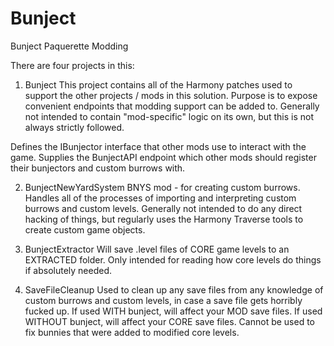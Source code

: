 # Bunject
Bunject Paquerette Modding

There are four projects in this:

1. Bunject
This project contains all of the Harmony patches used to support the other projects / mods in this solution.
Purpose is to expose convenient endpoints that modding support can be added to.
Generally not intended to contain "mod-specific" logic on its own, but this is not always strictly followed.

Defines the IBunjector interface that other mods use to interact with the game.
Supplies the BunjectAPI endpoint which other mods should register their bunjectors and custom burrows with.

2. BunjectNewYardSystem
BNYS mod - for creating custom burrows.
Handles all of the processes of importing and interpreting custom burrows and custom levels.
Generally not intended to do any direct hacking of things, but regularly uses the Harmony Traverse tools to create custom game objects.

3. BunjectExtractor
Will save .level files of CORE game levels to an EXTRACTED folder.  Only intended for reading how core levels do things if absolutely needed.

4. SaveFileCleanup
Used to clean up any save files from any knowledge of custom burrows and custom levels, in case a save file gets horribly fucked up.
If used WITH bunject, will affect your MOD save files.
If used WITHOUT bunject, will affect your CORE save files.
Cannot be used to fix bunnies that were added to modified core levels.
